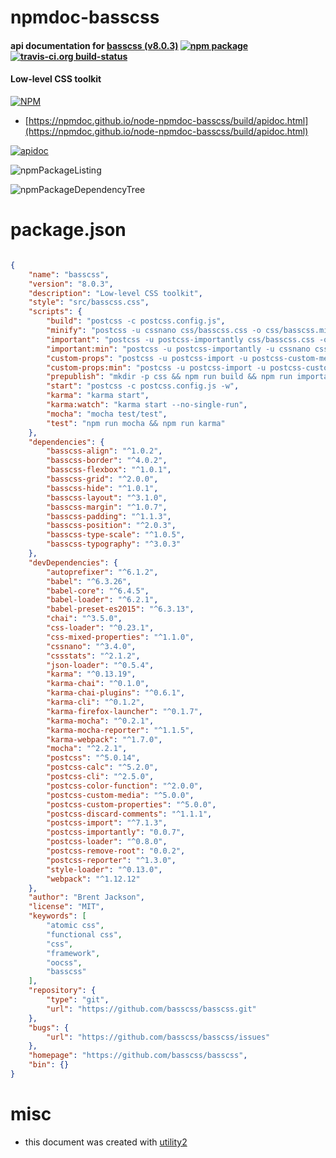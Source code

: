 # npmdoc-basscss

#### api documentation for  [basscss (v8.0.3)](https://github.com/basscss/basscss)  [![npm package](https://img.shields.io/npm/v/npmdoc-basscss.svg?style=flat-square)](https://www.npmjs.org/package/npmdoc-basscss) [![travis-ci.org build-status](https://api.travis-ci.org/npmdoc/node-npmdoc-basscss.svg)](https://travis-ci.org/npmdoc/node-npmdoc-basscss)

#### Low-level CSS toolkit

[![NPM](https://nodei.co/npm/basscss.png?downloads=true&downloadRank=true&stars=true)](https://www.npmjs.com/package/basscss)

- [https://npmdoc.github.io/node-npmdoc-basscss/build/apidoc.html](https://npmdoc.github.io/node-npmdoc-basscss/build/apidoc.html)

[![apidoc](https://npmdoc.github.io/node-npmdoc-basscss/build/screenCapture.buildCi.browser.%252Ftmp%252Fbuild%252Fapidoc.html.png)](https://npmdoc.github.io/node-npmdoc-basscss/build/apidoc.html)

![npmPackageListing](https://npmdoc.github.io/node-npmdoc-basscss/build/screenCapture.npmPackageListing.svg)

![npmPackageDependencyTree](https://npmdoc.github.io/node-npmdoc-basscss/build/screenCapture.npmPackageDependencyTree.svg)



# package.json

```json

{
    "name": "basscss",
    "version": "8.0.3",
    "description": "Low-level CSS toolkit",
    "style": "src/basscss.css",
    "scripts": {
        "build": "postcss -c postcss.config.js",
        "minify": "postcss -u cssnano css/basscss.css -o css/basscss.min.css",
        "important": "postcss -u postcss-importantly css/basscss.css -o css/basscss-important.css",
        "important:min": "postcss -u postcss-importantly -u cssnano css/basscss.css -o css/basscss-important.min.css",
        "custom-props": "postcss -u postcss-import -u postcss-custom-media src/basscss.css -o css/basscss-cp.css",
        "custom-props:min": "postcss -u postcss-import -u postcss-custom-media -u cssnano src/basscss.css -o css/basscss-cp.min.css",
        "prepublish": "mkdir -p css && npm run build && npm run important && npm run custom-props && npm run minify && npm run important:min && npm run custom-props:min",
        "start": "postcss -c postcss.config.js -w",
        "karma": "karma start",
        "karma:watch": "karma start --no-single-run",
        "mocha": "mocha test/test",
        "test": "npm run mocha && npm run karma"
    },
    "dependencies": {
        "basscss-align": "^1.0.2",
        "basscss-border": "^4.0.2",
        "basscss-flexbox": "^1.0.1",
        "basscss-grid": "^2.0.0",
        "basscss-hide": "^1.0.1",
        "basscss-layout": "^3.1.0",
        "basscss-margin": "^1.0.7",
        "basscss-padding": "^1.1.3",
        "basscss-position": "^2.0.3",
        "basscss-type-scale": "^1.0.5",
        "basscss-typography": "^3.0.3"
    },
    "devDependencies": {
        "autoprefixer": "^6.1.2",
        "babel": "^6.3.26",
        "babel-core": "^6.4.5",
        "babel-loader": "^6.2.1",
        "babel-preset-es2015": "^6.3.13",
        "chai": "^3.5.0",
        "css-loader": "^0.23.1",
        "css-mixed-properties": "^1.1.0",
        "cssnano": "^3.4.0",
        "cssstats": "^2.1.2",
        "json-loader": "^0.5.4",
        "karma": "^0.13.19",
        "karma-chai": "^0.1.0",
        "karma-chai-plugins": "^0.6.1",
        "karma-cli": "^0.1.2",
        "karma-firefox-launcher": "^0.1.7",
        "karma-mocha": "^0.2.1",
        "karma-mocha-reporter": "^1.1.5",
        "karma-webpack": "^1.7.0",
        "mocha": "^2.2.1",
        "postcss": "^5.0.14",
        "postcss-calc": "^5.2.0",
        "postcss-cli": "^2.5.0",
        "postcss-color-function": "^2.0.0",
        "postcss-custom-media": "^5.0.0",
        "postcss-custom-properties": "^5.0.0",
        "postcss-discard-comments": "^1.1.1",
        "postcss-import": "^7.1.3",
        "postcss-importantly": "0.0.7",
        "postcss-loader": "^0.8.0",
        "postcss-remove-root": "0.0.2",
        "postcss-reporter": "^1.3.0",
        "style-loader": "^0.13.0",
        "webpack": "^1.12.12"
    },
    "author": "Brent Jackson",
    "license": "MIT",
    "keywords": [
        "atomic css",
        "functional css",
        "css",
        "framework",
        "oocss",
        "basscss"
    ],
    "repository": {
        "type": "git",
        "url": "https://github.com/basscss/basscss.git"
    },
    "bugs": {
        "url": "https://github.com/basscss/basscss/issues"
    },
    "homepage": "https://github.com/basscss/basscss",
    "bin": {}
}
```



# misc
- this document was created with [utility2](https://github.com/kaizhu256/node-utility2)
